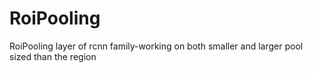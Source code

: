 # RoiPooling
RoiPooling layer of rcnn family-working on both smaller and larger pool sized than the region
